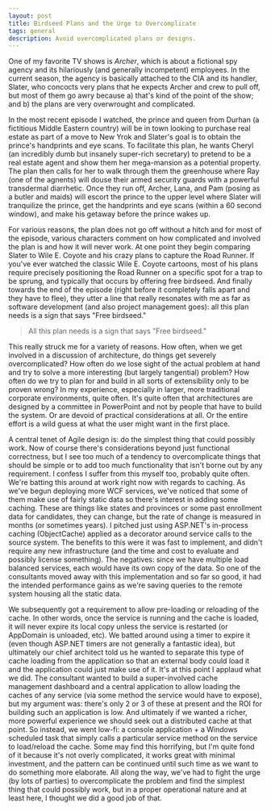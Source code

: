 ```yaml
---
layout: post
title: Birdseed Plans and the Urge to Overcomplicate
tags: general
description: Avoid overcomplicated plans or designs.
---
```

One of my favorite TV shows is <em>Archer</em>, which is about a fictional spy agency and its hilariously (and generally incompetent) employees.  In the current season, the agency is basically attached to the CIA and its handler, Slater, who concocts very plans that he expects Archer and crew to pull off, but most of them go awry because a) that's kind of the point of the show; and b) the plans are very overwrought and complicated.  

In the most recent episode I watched, the prince and queen from Durhan (a fictitious Middle Eastern country) will be in town looking to purchase real estate as part of a move to New Yrok and Slater's goal is to obtain the prince's handprints and eye scans.  To facilitate this plan, he wants Cheryl (an incredibly dumb but insanely super-rich secretary) to pretend to be a real estate agent and show them her mega-mansion as a potential property.  The plan then calls for her to walk through them the greenhouse where Ray (one of the agnents) will douse their armed security guards with a powerful transdermal diarrhetic.  Once they run off, Archer, Lana, and Pam (posing as a butler and maids) will escort the prince to the upper level where Slater will tranquilize the prince, get the handprints and eye scans (within a 60 second window), and make his getaway before the prince wakes up.  

For various reasons, the plan does not go off without a hitch and for most of the episode, various characters comment on how complicated and involved the plan is and how it will never work.  At one point they begin comparing Slater to Wile E. Coyote and his crazy plans to capture the Road Runner.  If you've ever watched the classic Wile E. Coyote cartoons, most of his plans require precisely positioning the Road Runner on a specific spot for a trap to be sprung, and typically that occurs by offering free birdseed.  And finally towards the end of the episode (right before it completely falls apart and they have to flee), they utter a line that really resonates with me as far as software development (and also project management goes):  all this plan needs is a sign that says "Free birdseed."  
<blockquote>All this plan needs is a sign that says "Free birdseed."</blockquote>
This really struck me for a variety of reasons.  How often, when we get involved in a discussion of architecture, do things get severely overcomplicated?  How often do we lose sight of the actual problem at hand and try to solve a more interesting (but largely tangential) problem?  How often do we try to plan for and build in all sorts of extensibility only to be proven wrong?  In my experience, especially in larger, more traditional corporate environments, quite often.  It's quite often that architectures are designed by a committee in PowerPoint and not by people that have to build the system.  Or are devoid of practical considerations at all.  Or the entire effort is a wild guess at what the user might want in the first place.  

A central tenet of Agile design is:  do the simplest thing that could possibly work.  Now of course there's considerations beyond just functional correctness, but I see too much of a tendency to overcomplicate things that should be simple or to add too much functionality that isn't borne out by any requirement.  I confess I suffer from this myself too, probably quite often.  We're batting this around at work right now with regards to caching.  As we've begun deploying more WCF services, we've noticed that some of them make use of fairly static data so there's interest in adding some caching.  These are things like states and provinces or some past enrollment data for candidates, they can change, but the rate of change is measured in months (or sometimes years).  I pitched just using ASP.NET's in-process caching (ObjectCache) applied as a decorator around service calls to the source system. The benefits to this were it was fast to implement, and didn't require any new infrastructure (and the time and cost to evaluate and possibly license something).  The negatives:  since we have multiple load balanced services, each would have its own copy of the data.  So one of the consultants moved away with this implementation and so far so good, it had the intended performance gains as we're saving queries to the remote system housing all the static data.  

We subsequently got a requirement to allow pre-loading or reloading of the cache.  In other words,  once the service is running and the cache is loaded, it will never expire its local copy unless the service is restarted (or AppDomain is unloaded, etc).  We batted around using a timer to expire it (even though ASP.NET timers are not generally a fantastic idea), but ultimately our chief architect told us he wanted to separate this type of cache loading from the application so that an external body could load it and the application could just make use of it.  It's at this point I applaud what we did.  The consultant wanted to build a super-involved cache management dashboard and a central application to allow loading the caches of any service (via some method the service would have to expose), but my argument was:  there's only 2 or 3 of these at present and the ROI for building such an application is low.  And ultimately if we wanted a richer, more powerful experience we should seek out a distributed cache at that point.  So instead, we went low-fi:  a console application + a Windows scheduled task that simply calls a particular service method on the service to load/reload the cache.  Some may find this horrifying, but I'm quite fond of it because it's not overly complicated, it works great with minimal investment, and the pattern can be continued until such time as we want to do something more elaborate.  All along the way, we've had to fight the urge (by lots of parties) to overcomplicate the problem and find the simplest thing that could possibly work, but in a proper operational nature and at least here, I thought we did a good job of that. 


